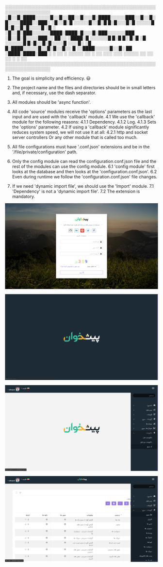 ░░░░░░░░░░░░░░░░░░░░░░░░░░░░░░░░░░░░░░░░░░░░░░░░░░░░░░░░░░░░░░░░░
░█░░█░████░░░░░█░░█░░██░░█░░░█░████░░░░░███░░█░░█░█░░░░████░░███░
░█░░█░█   ░░░░░█░░█░█  █░█░░░█░█   ░░░░░█  █░█░░█░█░░░░█   ░█   ░
░█░░█░███░░░░░░████░████░█░░░█░███░░░░░░███ ░█░░█░█░░░░███░░ ██░░
░████░█  ░░░░░░█  █░█  █░ █░█ ░█  ░░░░░░█  █░█░░█░█░░░░█  ░░░  █░
░█  █░████░░░░░█░░█░█░░█░░ █ ░░████░░░░░█░░█░ ██ ░████░████░███ ░
░ ░░ ░    ░░░░░ ░░ ░ ░░ ░░░ ░░░    ░░░░░ ░░ ░░  ░░    ░    ░   ░░
░░░░░░░░░░░░░░░░░░░░░░░░░░░░░░░░░░░░░░░░░░░░░░░░░░░░░░░░░░░░░░░░░

1. The goal is simplicity and efficiency. 😃

2. The project name and the files and directories should be in small letters and, if necessary, use the dash separator.

3. All modules should be 'async function'.

4. All code 'source' modules receive the 'options' parameters as the last input and are used with the 'callback' module.
4.1 We use the 'callback' module for the following reasons:
4.1.1 Dependency.
4.1.2 Log.
4.1.3 Sets the 'options' parameter.
4.2 If using a 'callback' module significantly reduces system speed, we will not use it at all:
4.2.1 http and socket server controllers Or any other module that is called too much.

5. All file configurations must have '.conf.json' extensions and be in the '/file/private/configuration' path.

6. Only the config module can read the configuration.conf.json file and the rest of the modules can use the config module.
6.1 'config module' first looks at the database and then looks at the 'configuration.conf.json'.
6.2 Even during runtime we follow the 'configuration.conf.json' file changes.

7. If we need 'dynamic import file', we should use the 'Import' module.
7.1 'Dependency' is not a 'dynamic import file'.
7.2 The extension is mandatory.

 ![Image description](https://raw.githubusercontent.com/alihejrati/server/master/file/private/documentation/screenshot%20(4).png)
 
  ![Image description](https://raw.githubusercontent.com/alihejrati/server/master/file/private/documentation/screenshot%20(1).png)
  
  ![Image description](https://raw.githubusercontent.com/alihejrati/server/master/file/private/documentation/screenshot%20(2).png)
 
  ![Image description](https://raw.githubusercontent.com/alihejrati/server/master/file/private/documentation/screenshot%20(3).png)